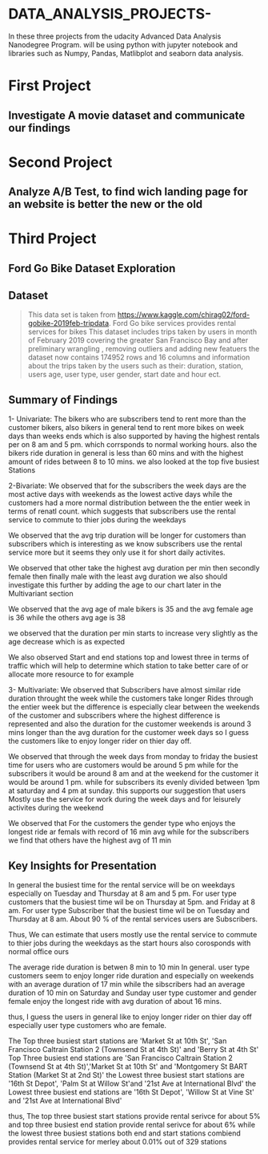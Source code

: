 # DATA_ANALYSIS_PROJECTS-

In these three projects from the udacity Advanced Data Analysis Nanodegree Program. will be using python with jupyter notebook and libraries such as Numpy, Pandas, Matlibplot and seaborn data analysis.

# First Project
## Investigate A movie dataset and communicate our findings


# Second Project

## Analyze A/B Test, to find wich landing page for an website is better the new or the old


# Third Project
## Ford Go Bike Dataset Exploration


## Dataset 

> This data set is taken from https://www.kaggle.com/chirag02/ford-gobike-2019feb-tripdata.
Ford Go bike services provides rental services for bikes This dataset includes trips taken by users
in month of February 2019 covering the greater San Francisco Bay and after preliminary wrangling
, removing outliers and adding new featuers the dataset now contains 174952 rows and 16 columns and 
information about the trips taken by the users such as their: duration, station, users age, user type, 
user gender, start date and hour ect.


## Summary of Findings
1- Univariate:
The bikers who are subscribers tend to rent more than the customer bikers, 
also bikers in general tend to rent more bikes on week days than weeks ends which is 
also supported by having the highest rentals per on 8 am and 5 pm. which corrsponds to 
normal working hours. also the bikers ride duration in general is less than 60 mins and with
the highest amount of rides between 8 to 10 mins. we also looked at the top five busiest Stations

2-Bivariate:
We observed that for the subscribers the week days are the most active days with weekends as the lowest active 
days while the customers had a more normal distribution between the the entier week in terms of renatl count. 
which suggests that subscribers use the rental service to commute to thier jobs during the weekdays

We observed that the avg trip duration will be longer for customers than subscribers which is interesting as we
know subscribers use the rental service more but it seems they only use it for short daily activites.

We observed that other take the highest avg duration per min then secondly female then finally male with the least 
avg duration we also should investigate this further by adding the age to our chart later in the Multivariant section

We observed that the avg age of male bikers is 35 and the avg female age is 36 while the others avg age is 38

we observed that the duration per min starts to increase very slightly as the age decrease which is as expected

We also observed Start and end stations top and lowest three in terms of traffic which will help to determine 
which station to take better care of or allocate more resource to for example

3- Multivariate:
We observed that Subscribers have almost similar ride duration throught the week while the customers take longer Rides
through the entier week but the difference is especially clear between the weekends of the customer and subscribers where
the highest difference is represented and also the duration for the customer weekends is around 3 mins longer than
the avg duration for the customer week days so I guess the customers like to enjoy longer rider on thier day off.

We observed that through the week days from monday to friday the busiest time for users who are customers would be 
around 5 pm while for the subscribers it would be around 8 am and at the weekend for the customer it would be around
1 pm. while for subscribers its evenly divided between 1pm at saturday and 4 pm at sunday. this supports our suggestion
that users Mostly use the service for work during the week days and for leisurely activites during the weekend

We observed that For the customers the gender type who enjoys the longest ride ar femals with record of 16 min avg while
for the subscribers we find that others have the highest avg of 11 min

## Key Insights for Presentation

In general the busiest time for the rental service will be on weekdays especially on Tuesday and Thursday at 8 am and 5 pm.
For user type customers that the busiest time wil be on Thursday at 5pm. and Friday at 8 am.
For user type Subscriber that the busiest time wil be on Tuesday and Thursday at 8 am.
About 90 % of the rental services users are Subscribers.

Thus, We can estimate that users mostly use the rental service to commute to thier jobs during the weekdays as the start hours also corosponds with normal office ours

The average ride duration is betwen 8 min to 10 min In general.
user type customers seem to enjoy longer ride duration and especially on weekends with an average duration of 17 min while the sibscribers had an average duration of 10 min on Saturday and Sunday
user type customer and gender female enjoy the longest ride with avg duration of about 16 mins.

thus, I guess the users in general like to enjoy longer rider on thier day off especially user type customers who are female.

The Top three busiest start stations are 'Market St at 10th St', 'San Francisco Caltrain Station 2 (Townsend St at 4th St)' and 'Berry St at 4th St'
Top Three busiest end stations are 'San Francisco Caltrain Station 2 (Townsend St at 4th St)','Market St at 10th St' and 'Montgomery St BART Station (Market St at 2nd St)'
the Lowest three busiest start stations are '16th St Depot', 'Palm St at Willow St'and '21st Ave at International Blvd'
the Lowest three busiest end stations are '16th St Depot', 'Willow St at Vine St' and '21st Ave at International Blvd'

thus, The top three busiest start stations provide rental serivce for about 5% and top three busiest end station provide rental serivce for about 6% while the lowest three busiest stations both end and start stations combiend provides rental service for merley about 0.01% out of 329 stations


